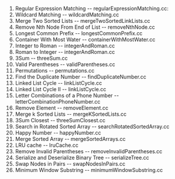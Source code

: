 1. Regular Expression Matching            -- regularExpressionMatching.cc:
2. Wildcard Matching                      -- wildcardMatching.cc
3. Merge Two Sorted Lists                 -- mergeTwoSortedLinkLists.cc
4. Remove Nth Node From End of List       -- removeNthNode.cc
5. Longest Common Prefix                  -- longestCommonPrefix.cc
6. Container With Most Water              -- containerWithMostWater.cc
7. Integer to Roman                       -- integerAndRoman.cc
8. Roman to Integer                       -- integerAndRoman.cc
9. 3Sum                                   -- threeSum.cc
10. Valid Parentheses                     -- validParentheses.cc
11. Permutations                          -- permutations.cc
12. Find the Duplicate Number             -- findDuplicateNumber.cc
13. Linked List Cycle                     -- linkListCycle.cc 
14. Linked List Cycle II                  -- linkListCycle.cc
15. Letter Combinations of a Phone Number -- letterCombinationPhoneNumber.cc
16. Remove Element                        -- removeElement.cc
17. Merge k Sorted Lists                  -- mergeKSortedLists.cc
18. 3Sum Closest                          -- threeSumClosest.cc
19. Search in Rotated Sorted Array        -- searchRotatedSortedArray.cc
20. Happy Number                          -- happyNumber.cc
21. Merge Sorted Array                    -- mergeSortedArrays.cc
22. LRU cache                             -- lruCache.cc
23. Remove Invalid Parentheses            -- removeInvalidParentheses.cc
24. Serialize and Deserialize Binary Tree -- serializeTree.cc
25. Swap Nodes in Pairs                   -- swapNodesInPairs.cc
26. Minimum Window Substring              -- minimumWindowSubstring.cc
